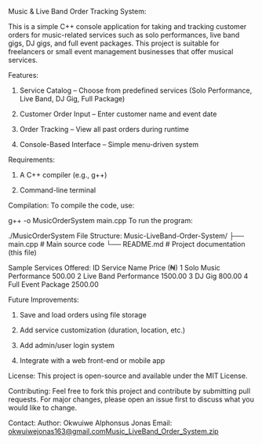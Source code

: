  Music & Live Band Order Tracking System:
 
This is a simple C++ console application for taking and tracking customer orders for music-related services such as solo performances,
live band gigs, DJ gigs, and full event packages. 
This project is suitable for freelancers or small event management businesses that offer musical services.

 Features:
 1.  Service Catalog – Choose from predefined services (Solo Performance, Live Band, DJ Gig, Full Package)

2.  Customer Order Input – Enter customer name and event date

3.  Order Tracking – View all past orders during runtime

4.  Console-Based Interface – Simple menu-driven system

   
 Requirements:
 
1.  A C++ compiler (e.g., g++)

1.  Command-line terminal

Compilation:
To compile the code, use:

g++ -o MusicOrderSystem main.cpp
To run the program:


./MusicOrderSystem
 File Structure:
Music-LiveBand-Order-System/
├── main.cpp         # Main source code
└── README.md        # Project documentation (this file)

Sample Services Offered:
ID	Service Name	Price (₦)
1	Solo Music Performance	500.00
2	Live Band Performance	1500.00
3	DJ Gig	800.00
4	Full Event Package	2500.00

 Future Improvements:
1.   Save and load orders using file storage

2.   Add service customization (duration, location, etc.)

3.   Add admin/user login system

4.   Integrate with a web front-end or mobile app

License:
This project is open-source and available under the MIT License.

Contributing:
Feel free to fork this project and contribute by submitting pull requests. For major changes, please open an issue first to discuss what you would like to change.

Contact:
Author: Okwuiwe Alphonsus Jonas 
Email: okwuiwejonas163@gmail.com[Music_LiveBand_Order_System.zip](https://github.com/user-attachments/files/20496224/Music_LiveBand_Order_System.zip)
